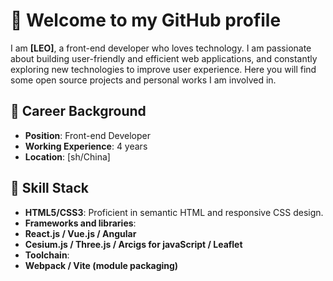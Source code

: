 # 🌟 Welcome to my GitHub profile

I am **[LEO]**, a front-end developer who loves technology. I am passionate about building user-friendly and efficient web applications, and constantly exploring new technologies to improve user experience. Here you will find some open source projects and personal works I am involved in.

## 💼 Career Background

- **Position**: Front-end Developer
- **Working Experience**: 4 years
- **Location**: [sh/China]


## 🔧 Skill Stack

- **HTML5/CSS3**: Proficient in semantic HTML and responsive CSS design.
- **Frameworks and libraries**:
- **React.js / Vue.js / Angular**
- **Cesium.js / Three.js / Arcigs for javaScript / Leaflet**
- **Toolchain**:
- **Webpack / Vite (module packaging)**

<!--
**LionelSZ/LionelSZ** is a ✨ _special_ ✨ repository because its `README.md` (this file) appears on your GitHub profile.

Here are some ideas to get you started:

- 🔭 I’m currently working on ...
- 🌱 I’m currently learning ...
- 👯 I’m looking to collaborate on ...
- 🤔 I’m looking for help with ...
- 💬 Ask me about ...
- 📫 How to reach me: ...
- 😄 Pronouns: ...
- ⚡ Fun fact: ...
-->
